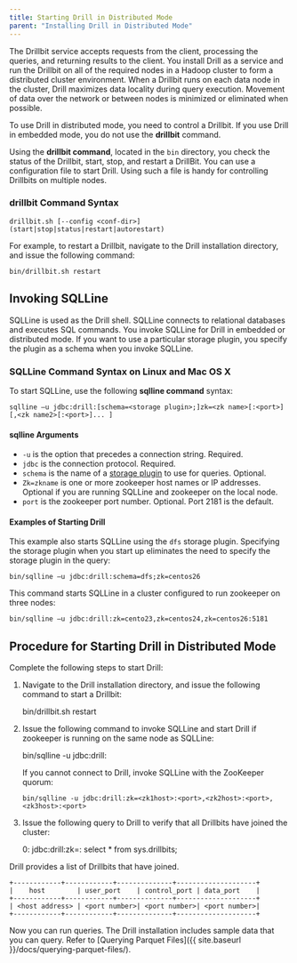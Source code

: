 ```yaml
---
title: Starting Drill in Distributed Mode
parent: "Installing Drill in Distributed Mode"
---
```


The Drillbit service accepts requests from the client, processing the queries, and returning results to the client. You install Drill as a service and run the Drillbit on all of the required nodes in a Hadoop cluster to form a distributed cluster environment. When a Drillbit runs on each data node in the cluster, Drill maximizes data locality during query execution. Movement of data over the network or between nodes is minimized or eliminated when possible.

To use Drill in distributed mode, you need to control a Drillbit. If you use Drill in embedded mode, you do not use the **drillbit** command. 

Using the **drillbit command**, located in the `bin` directory, you check the status of the Drillbit, start, stop, and restart a DrillBit. You can use a configuration file to start Drill. Using such a file is handy for controlling Drillbits on multiple nodes.

### drillbit Command Syntax

    drillbit.sh [--config <conf-dir>] (start|stop|status|restart|autorestart)

For example, to restart a Drillbit, navigate to the Drill installation directory, and issue the following command:

    bin/drillbit.sh restart

## Invoking SQLLine
SQLLine is used as the Drill shell. SQLLine connects to relational databases and executes SQL commands. You invoke SQLLine for Drill in embedded or distributed mode. If you want to use a particular storage plugin, you specify the plugin as a schema when you invoke SQLLine.

### SQLLine Command Syntax on Linux and Mac OS X
To start SQLLine, use the following **sqlline command** syntax:


    sqlline –u jdbc:drill:[schema=<storage plugin>;]zk=<zk name>[:<port>][,<zk name2>[:<port>]... ]

#### sqlline Arguments 

* `-u` is the option that precedes a connection string. Required.  
* `jdbc` is the connection protocol. Required.  
* `schema` is the name of a [storage plugin]({{site.baseurl}}/docs/storage-plugin-registration) to use for queries. Optional.  
* `Zk=zkname` is one or more zookeeper host names or IP addresses. Optional if you are running SQLLine and zookeeper on the local node.  
* `port` is the zookeeper port number. Optional. Port 2181 is the default.  

#### Examples of Starting Drill
This example also starts SQLLine using the `dfs` storage plugin. Specifying the storage plugin when you start up eliminates the need to specify the storage plugin in the query:


    bin/sqlline –u jdbc:drill:schema=dfs;zk=centos26

This command starts SQLLine in a cluster configured to run zookeeper on three nodes:

    bin/sqlline –u jdbc:drill:zk=cento23,zk=centos24,zk=centos26:5181

## Procedure for Starting Drill in Distributed Mode

Complete the following steps to start Drill:

  1. Navigate to the Drill installation directory, and issue the following command to start a Drillbit:
  
        bin/drillbit.sh restart
  2. Issue the following command to invoke SQLLine and start Drill if zookeeper is running on the same node as SQLLine:
  
        bin/sqlline -u jdbc:drill:
     
     If you cannot connect to Drill, invoke SQLLine with the ZooKeeper quorum:

         bin/sqlline -u jdbc:drill:zk=<zk1host>:<port>,<zk2host>:<port>,<zk3host>:<port>
  3. Issue the following query to Drill to verify that all Drillbits have joined the cluster:
  
        0: jdbc:drill:zk=<zk1host>:<port> select * from sys.drillbits;

Drill provides a list of Drillbits that have joined.

    +------------+------------+--------------+--------------------+
    |    host        | user_port    | control_port | data_port    |
    +------------+------------+--------------+--------------------+
    | <host address> | <port number>| <port number>| <port number>|
    +------------+------------+--------------+--------------------+

Now you can run queries. The Drill installation includes sample data
that you can query. Refer to [Querying Parquet Files]({{ site.baseurl }}/docs/querying-parquet-files/).